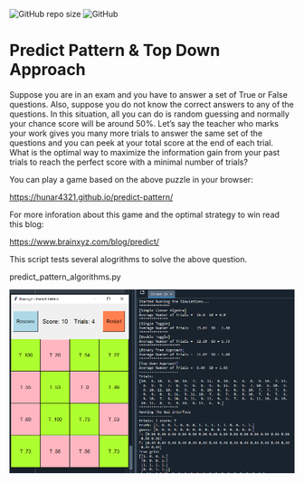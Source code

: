![GitHub repo size](https://img.shields.io/github/repo-size/hunar4321/Guess_Pattern)
![GitHub](https://img.shields.io/github/license/hunar4321/Guess_Pattern)

# Predict Pattern & Top Down Approach

Suppose you are in an exam and you have to answer a set of True or False questions. Also, suppose you do not know the correct answers to any of the questions. In this situation, all you can do is random guessing and normally your chance score will be around 50%. Let’s say the teacher who marks your work gives you many more trials to answer the same set of the questions and you can peek at your total score at the end of each trial. What is the optimal way to maximize the information gain from your past trials to reach the perfect score with a minimal number of trials?

You can play a game based on the above puzzle in your browser:

https://hunar4321.github.io/predict-pattern/


For more inforation about this game and the optimal strategy to win read this blog: 

https://www.brainxyz.com/blog/predict/


This script tests several alogrithms to solve the above question.

predict_pattern_algorithms.py


![](old/screen_shot.PNG)
</br>
